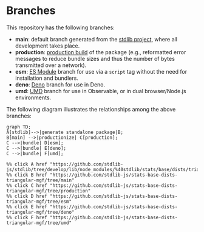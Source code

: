 <!--

@license Apache-2.0

Copyright (c) 2022 The Stdlib Authors.

Licensed under the Apache License, Version 2.0 (the "License");
you may not use this file except in compliance with the License.
You may obtain a copy of the License at

    http://www.apache.org/licenses/LICENSE-2.0

Unless required by applicable law or agreed to in writing, software
distributed under the License is distributed on an "AS IS" BASIS,
WITHOUT WARRANTIES OR CONDITIONS OF ANY KIND, either express or implied.
See the License for the specific language governing permissions and
limitations under the License.

-->

# Branches

This repository has the following branches:

-   **main**: default branch generated from the [stdlib project][stdlib-url], where all development takes place.
-   **production**: [production build][production-url] of the package (e.g., reformatted error messages to reduce bundle sizes and thus the number of bytes transmitted over a network).
-   **esm**: [ES Module][esm-url] branch for use via a `script` tag without the need for installation and bundlers.
-   **deno**: [Deno][deno-url] branch for use in Deno.
-   **umd**: [UMD][umd-url] branch for use in Observable, or in dual browser/Node.js environments.

The following diagram illustrates the relationships among the above branches:

```mermaid
graph TD;
A[stdlib]-->|generate standalone package|B;
B[main] -->|productionize| C[production];
C -->|bundle| D[esm];
C -->|bundle| E[deno];
C -->|bundle| F[umd];

%% click A href "https://github.com/stdlib-js/stdlib/tree/develop/lib/node_modules/%40stdlib/stats/base/dists/triangular/mgf"
%% click B href "https://github.com/stdlib-js/stats-base-dists-triangular-mgf/tree/main"
%% click C href "https://github.com/stdlib-js/stats-base-dists-triangular-mgf/tree/production"
%% click D href "https://github.com/stdlib-js/stats-base-dists-triangular-mgf/tree/esm"
%% click E href "https://github.com/stdlib-js/stats-base-dists-triangular-mgf/tree/deno"
%% click F href "https://github.com/stdlib-js/stats-base-dists-triangular-mgf/tree/umd"
```

[stdlib-url]: https://github.com/stdlib-js/stdlib/tree/develop/lib/node_modules/%40stdlib/stats/base/dists/triangular/mgf
[production-url]: https://github.com/stdlib-js/stats-base-dists-triangular-mgf/tree/production
[deno-url]: https://github.com/stdlib-js/stats-base-dists-triangular-mgf/tree/deno
[umd-url]: https://github.com/stdlib-js/stats-base-dists-triangular-mgf/tree/umd
[esm-url]: https://github.com/stdlib-js/stats-base-dists-triangular-mgf/tree/esm